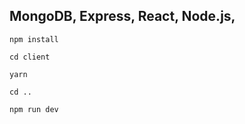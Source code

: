 ## MongoDB, Express, React, Node.js, 
`
npm install
`

`
cd client
`

`
yarn
`

`
cd ..
`

`
npm run dev
`
